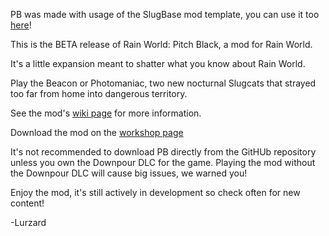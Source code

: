 PB was made with usage of the SlugBase mod template, you can use it too [here](https://github.com/SlimeCubed/SlugTemplate)!


This is the BETA release of Rain World: Pitch Black, a mod for Rain World.

It's a little expansion meant to shatter what you know about Rain World.

Play the Beacon or Photomaniac, two new nocturnal Slugcats that strayed too far from home into dangerous territory.


See the mod's [wiki page](https://rainworldmods.miraheze.org/wiki/Pitch_Black) for more information.

Download the mod on the [workshop page](https://steamcommunity.com/sharedfiles/filedetails/?id=3032862920)

It's not recommended to download PB directly from the GitHUb repository unless you own the Downpour DLC for the game.
Playing the mod without the Downpour DLC will cause big issues, we warned you!


Enjoy the mod, it's still actively in development so check often for new content!

-Lurzard